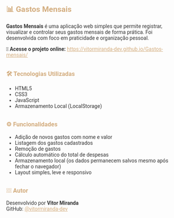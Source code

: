 <section class="sobre-projeto" style="padding: 2rem; max-width: 900px; margin: auto; font-family: 'Roboto', sans-serif; color: #333;">
  <h2 style="color: #d3ad7f;">📊 Gastos Mensais</h2>

  <p><strong>Gastos Mensais</strong> é uma aplicação web simples que permite registrar, visualizar e controlar seus gastos mensais de forma prática. Foi desenvolvida com foco em praticidade e organização pessoal.</p>

  <p><strong>🔗 Acesse o projeto online:</strong>  
  <a href="https://vitormiranda-dev.github.io/Gastos-mensais/" target="_blank" style="color: #d3ad7f;">https://vitormiranda-dev.github.io/Gastos-mensais/</a></p>

  <h3 style="margin-top: 2rem; color: #d3ad7f;">🛠 Tecnologias Utilizadas</h3>
  <ul>
    <li>HTML5</li>
    <li>CSS3</li>
    <li>JavaScript</li>
    <li>Armazenamento Local (LocalStorage)</li>
  </ul>

  <h3 style="margin-top: 2rem; color: #d3ad7f;">⚙️ Funcionalidades</h3>
  <ul>
    <li>Adição de novos gastos com nome e valor</li>
    <li>Listagem dos gastos cadastrados</li>
    <li>Remoção de gastos</li>
    <li>Cálculo automático do total de despesas</li>
    <li>Armazenamento local (os dados permanecem salvos mesmo após fechar o navegador)</li>
    <li>Layout simples, leve e responsivo</li>
  </ul>


  <h3 style="margin-top: 2rem; color: #d3ad7f;">🙋‍♂️ Autor</h3>
  <p>Desenvolvido por <strong>Vitor Miranda</strong><br>
    GitHub: <a href="https://github.com/vitormiranda-dev" target="_blank" style="color: #d3ad7f;">@vitormiranda-dev</a>
  </p>
</section>

